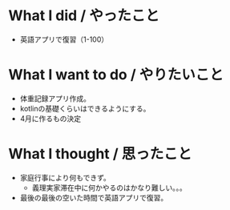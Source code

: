 # What I did / やったこと
- 英語アプリで復習（1-100）

# What I want to do / やりたいこと
- 体重記録アプリ作成。
- kotlinの基礎くらいはできるようにする。
- 4月に作るもの決定

# What I thought / 思ったこと
- 家庭行事により何もできず。
  - 義理実家滞在中に何かやるのはかなり難しい。。。
- 最後の最後の空いた時間で英語アプリで復習。
